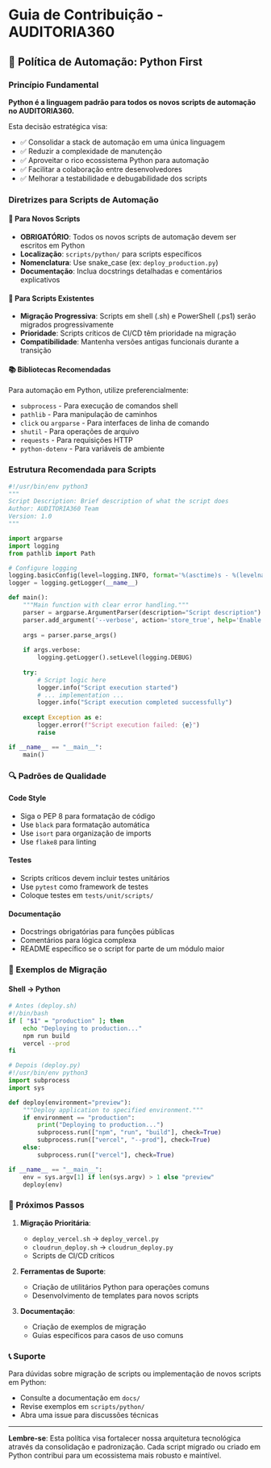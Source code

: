 # Guia de Contribuição - AUDITORIA360

## 🐍 Política de Automação: Python First

### Princípio Fundamental

**Python é a linguagem padrão para todos os novos scripts de automação no AUDITORIA360.**

Esta decisão estratégica visa:
- ✅ Consolidar a stack de automação em uma única linguagem
- ✅ Reduzir a complexidade de manutenção 
- ✅ Aproveitar o rico ecossistema Python para automação
- ✅ Facilitar a colaboração entre desenvolvedores
- ✅ Melhorar a testabilidade e debugabilidade dos scripts

### Diretrizes para Scripts de Automação

#### 🔧 Para Novos Scripts
- **OBRIGATÓRIO**: Todos os novos scripts de automação devem ser escritos em Python
- **Localização**: `scripts/python/` para scripts específicos
- **Nomenclatura**: Use snake_case (ex: `deploy_production.py`)
- **Documentação**: Inclua docstrings detalhadas e comentários explicativos

#### 🔄 Para Scripts Existentes
- **Migração Progressiva**: Scripts em shell (.sh) e PowerShell (.ps1) serão migrados progressivamente
- **Prioridade**: Scripts críticos de CI/CD têm prioridade na migração
- **Compatibilidade**: Mantenha versões antigas funcionais durante a transição

#### 📚 Bibliotecas Recomendadas
Para automação em Python, utilize preferencialmente:
- `subprocess` - Para execução de comandos shell
- `pathlib` - Para manipulação de caminhos
- `click` ou `argparse` - Para interfaces de linha de comando
- `shutil` - Para operações de arquivo
- `requests` - Para requisições HTTP
- `python-dotenv` - Para variáveis de ambiente

### Estrutura Recomendada para Scripts

```python
#!/usr/bin/env python3
"""
Script Description: Brief description of what the script does
Author: AUDITORIA360 Team
Version: 1.0
"""

import argparse
import logging
from pathlib import Path

# Configure logging
logging.basicConfig(level=logging.INFO, format='%(asctime)s - %(levelname)s - %(message)s')
logger = logging.getLogger(__name__)

def main():
    """Main function with clear error handling."""
    parser = argparse.ArgumentParser(description="Script description")
    parser.add_argument('--verbose', action='store_true', help='Enable verbose output')
    
    args = parser.parse_args()
    
    if args.verbose:
        logging.getLogger().setLevel(logging.DEBUG)
    
    try:
        # Script logic here
        logger.info("Script execution started")
        # ... implementation ...
        logger.info("Script execution completed successfully")
        
    except Exception as e:
        logger.error(f"Script execution failed: {e}")
        raise

if __name__ == "__main__":
    main()
```

### 🔍 Padrões de Qualidade

#### Code Style
- Siga o PEP 8 para formatação de código
- Use `black` para formatação automática
- Use `isort` para organização de imports
- Use `flake8` para linting

#### Testes
- Scripts críticos devem incluir testes unitários
- Use `pytest` como framework de testes
- Coloque testes em `tests/unit/scripts/`

#### Documentação
- Docstrings obrigatórias para funções públicas
- Comentários para lógica complexa
- README específico se o script for parte de um módulo maior

### 🚀 Exemplos de Migração

#### Shell → Python
```bash
# Antes (deploy.sh)
#!/bin/bash
if [ "$1" = "production" ]; then
    echo "Deploying to production..."
    npm run build
    vercel --prod
fi
```

```python
# Depois (deploy.py)
#!/usr/bin/env python3
import subprocess
import sys

def deploy(environment="preview"):
    """Deploy application to specified environment."""
    if environment == "production":
        print("Deploying to production...")
        subprocess.run(["npm", "run", "build"], check=True)
        subprocess.run(["vercel", "--prod"], check=True)
    else:
        subprocess.run(["vercel"], check=True)

if __name__ == "__main__":
    env = sys.argv[1] if len(sys.argv) > 1 else "preview"
    deploy(env)
```

### 🎯 Próximos Passos

1. **Migração Prioritária**: 
   - `deploy_vercel.sh` → `deploy_vercel.py`
   - `cloudrun_deploy.sh` → `cloudrun_deploy.py`
   - Scripts de CI/CD críticos

2. **Ferramentas de Suporte**:
   - Criação de utilitários Python para operações comuns
   - Desenvolvimento de templates para novos scripts

3. **Documentação**:
   - Criação de exemplos de migração
   - Guias específicos para casos de uso comuns

### 📞 Suporte

Para dúvidas sobre migração de scripts ou implementação de novos scripts em Python:
- Consulte a documentação em `docs/`
- Revise exemplos em `scripts/python/`
- Abra uma issue para discussões técnicas

---

**Lembre-se**: Esta política visa fortalecer nossa arquitetura tecnológica através da consolidação e padronização. Cada script migrado ou criado em Python contribui para um ecossistema mais robusto e maintível.